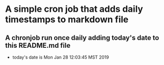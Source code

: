 A simple cron job that adds daily timestamps to markdown file
============================================================
## A chronjob run once daily adding today's date to this README.md file
* today's date is Mon Jan 28 12:03:45 MST 2019
